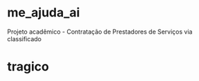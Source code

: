 # me_ajuda_ai
Projeto acadêmico - Contratação de Prestadores de Serviços via classificado
# tragico

